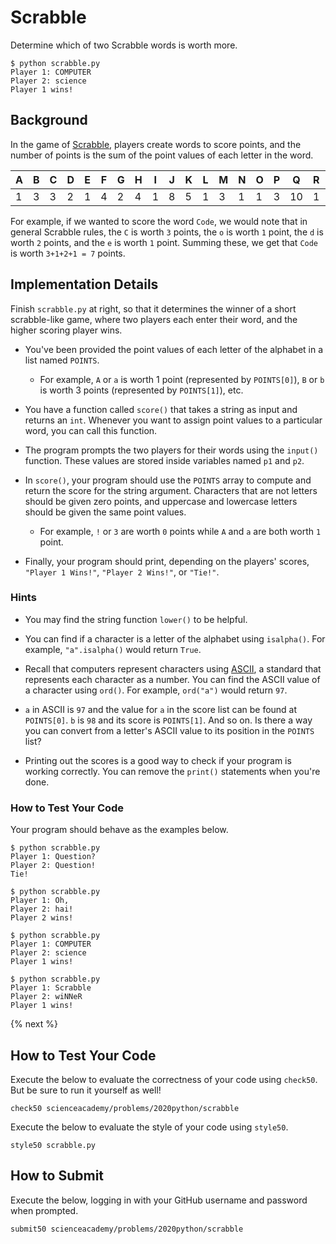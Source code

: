 # Scrabble

Determine which of two Scrabble words is worth more.

```
$ python scrabble.py
Player 1: COMPUTER
Player 2: science
Player 1 wins!
```

## Background

In the game of [Scrabble](https://scrabble.hasbro.com/en-us/rules), players create words to score points, and the number of points is the sum of the point values of each letter in the word.

|A|B|C|D|E|F|G|H|I|J|K|L|M|N|O|P|Q|R|S|T|U|V|W|X|Y|Z|
|-|-|-|-|-|-|-|-|-|-|-|-|-|-|-|-|-|-|-|-|-|-|-|-|-|-|
|1|3|3|2|1|4|2|4|1|8|5|1|3|1|1|3|10|1|1|1|1|4|4|8|4|10|

For example, if we wanted to score the word `Code`, we would note that in general Scrabble rules, the `C` is worth `3` points, the `o` is worth `1` point, the `d` is worth `2` points, and the `e` is worth `1` point. Summing these, we get that `Code` is worth `3+1+2+1 = 7` points.

## Implementation Details

Finish `scrabble.py` at right, so that it determines the winner of a short scrabble-like game, where two players each enter their word, and the higher scoring player wins.

* You've been provided the point values of each letter of the alphabet in a list named `POINTS`.

  * For example, `A` or `a` is worth 1 point (represented by `POINTS[0]`), `B` or `b` is worth 3 points (represented by `POINTS[1]`), etc.

* You have a function called `score()` that takes a string as input and returns an `int`. Whenever you want to assign point values to a particular word, you can call this function.

* The program prompts the two players for their words using the `input()` function. These values are stored inside variables named `p1` and `p2`.

* In `score()`, your program should use the `POINTS` array to compute and return the score for the string argument. Characters that are not letters should be given zero points, and uppercase and lowercase letters should be given the same point values.

  * For example, `!` or `3` are worth `0` points while `A` and `a` are both worth `1` point.

* Finally, your program should print, depending on the players' scores, `"Player 1 Wins!"`, `"Player 2 Wins!"`, or `"Tie!"`.

### Hints

* You may find the string function `lower()` to be helpful.

* You can find if a character is a letter of the alphabet using `isalpha()`. For example, `"a".isalpha()` would return `True`.

* Recall that computers represent characters using [ASCII](http://asciitable.com/), a standard that represents each character as a number. You can find the ASCII value of a character using `ord()`. For example, `ord("a")` would return `97`.

* `a` in ASCII is `97` and the value for `a` in the score list can be found at `POINTS[0]`. `b` is `98` and its score is `POINTS[1]`. And so on. Is there a way you can convert from a letter's ASCII value to its position in the `POINTS` list?

* Printing out the scores is a good way to check if your program is working correctly. You can remove the `print()` statements when you're done.

### How to Test Your Code

Your program should behave as the examples below.

```
$ python scrabble.py
Player 1: Question?
Player 2: Question!
Tie!
```

```
$ python scrabble.py
Player 1: Oh,
Player 2: hai!
Player 2 wins!
```

```
$ python scrabble.py
Player 1: COMPUTER
Player 2: science
Player 1 wins!
```

```
$ python scrabble.py
Player 1: Scrabble
Player 2: wiNNeR
Player 1 wins!
```

{% next %}

## How to Test Your Code

Execute the below to evaluate the correctness of your code using `check50`. But be sure to run it yourself as well!

```
check50 scienceacademy/problems/2020python/scrabble
```

Execute the below to evaluate the style of your code using `style50`.

```
style50 scrabble.py
```

## How to Submit

Execute the below, logging in with your GitHub username and password when prompted.

```
submit50 scienceacademy/problems/2020python/scrabble
```
